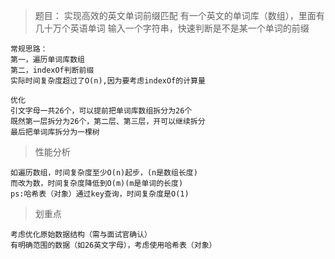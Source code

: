 > 题目： 实现高效的英文单词前缀匹配
有一个英文的单词库（数组），里面有几十万个英语单词
输入一个字符串，快速判断是不是某一个单词的前缀

```
常规思路：
第一，遍历单词库数组
第二，indexOf判断前缀
实际时间复杂度超过了O(n),因为要考虑indexOf的计算量
```

```
优化
引文字母一共26个，可以提前把单词库数组拆分为26个
既然第一层拆分为26个，第二层、第三层，开可以继续拆分
最后把单词库拆分为一棵树
```


> 性能分析

```
如遍历数组，时间复杂度至少O(n)起步，(n是数组长度)
而改为数，时间复杂度降低到O(m)(m是单词的长度)
ps:哈希表（对象）通过key查询，时间复杂度是O(1)
```

> 划重点

```
考虑优化原始数据结构（需与面试官确认）
有明确范围的数据（如26英文字母），考虑使用哈希表（对象）
```

